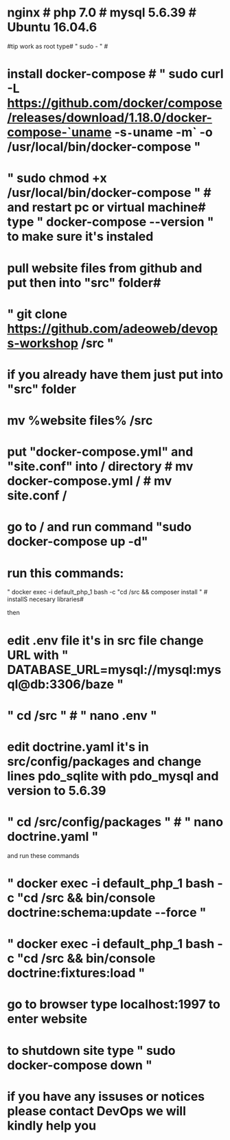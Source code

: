 # nginx # php 7.0 # mysql 5.6.39 # Ubuntu 16.04.6

#tip work as root type# " sudo - " #

# install docker-compose # " sudo curl -L https://github.com/docker/compose/releases/download/1.18.0/docker-compose-`uname -s`-`uname -m` -o /usr/local/bin/docker-compose " #
# " sudo chmod +x /usr/local/bin/docker-compose " # and restart pc or virtual machine# type " docker-compose --version " to make sure it's instaled #

# pull website files from github and put then into "src" folder# 
# " git clone https://github.com/adeoweb/devops-workshop /src " #  
# if you already have them just put into "src" folder # 
# mv %website files% /src #

# put "docker-compose.yml" and "site.conf" into / directory # mv docker-compose.yml / #  mv site.conf / #

# go to / and run command "sudo docker-compose up -d" # 

# run this commands:

 " docker exec -i default_php_1 bash -c "cd /src && composer install " # installS necesary libraries#

 then 

# edit .env file it's in src file change URL with " DATABASE_URL=mysql://mysql:mysql@db:3306/baze "
# " cd /src " # " nano .env " #

# edit doctrine.yaml it's in src/config/packages and change lines pdo_sqlite with pdo_mysql and version to 5.6.39
# " cd /src/config/packages " # " nano doctrine.yaml " #

and run these commands

# " docker exec -i default_php_1 bash -c "cd /src && bin/console doctrine:schema:update --force " #

# " docker exec -i default_php_1 bash -c "cd /src && bin/console doctrine:fixtures:load " #

# go to browser type localhost:1997 to enter website #

# to shutdown site type " sudo docker-compose down " #

# if you have any issuses or notices please contact DevOps we will kindly help you #

